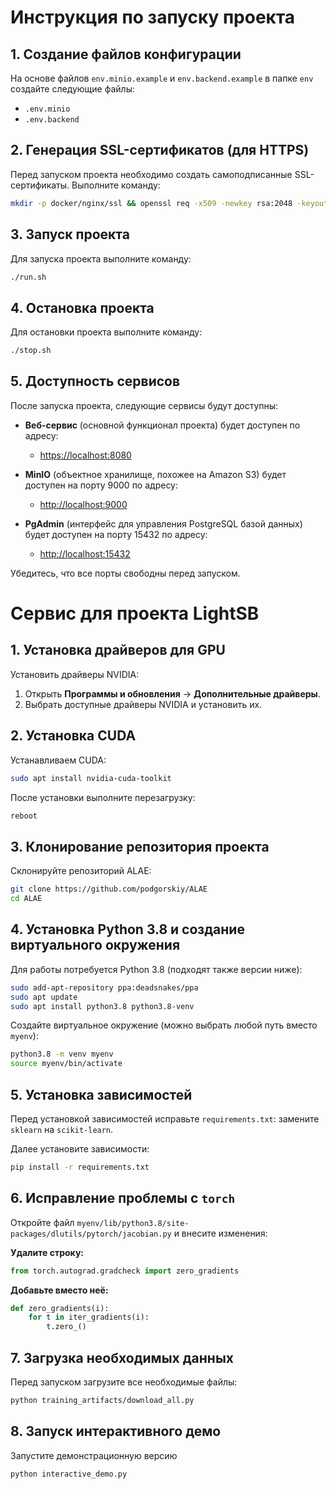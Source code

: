 # Инструкция по запуску проекта

## 1. Создание файлов конфигурации
На основе файлов `env.minio.example` и `env.backend.example` в папке `env` создайте следующие файлы:
- `.env.minio`
- `.env.backend`

## 2. Генерация SSL-сертификатов (для HTTPS)
Перед запуском проекта необходимо создать самоподписанные SSL-сертификаты.
Выполните команду:
```bash
mkdir -p docker/nginx/ssl && openssl req -x509 -newkey rsa:2048 -keyout docker/nginx/ssl/key.pem -out docker/nginx/ssl/cert.pem -days 365 -nodes
```

## 3. Запуск проекта
Для запуска проекта выполните команду:
```bash
./run.sh
```

## 4. Остановка проекта
Для остановки проекта выполните команду:
```bash
./stop.sh
```

## 5. Доступность сервисов

После запуска проекта, следующие сервисы будут доступны:

- **Веб-сервис** (основной функционал проекта) будет доступен по адресу:
  - [https://localhost:8080](https://localhost:8080)

- **MinIO** (объектное хранилище, похожее на Amazon S3) будет доступен на порту 9000 по адресу:
  - [http://localhost:9000](http://localhost:9000)

- **PgAdmin** (интерфейс для управления PostgreSQL базой данных) будет доступен на порту 15432 по адресу:
  - [http://localhost:15432](http://localhost:15432)

Убедитесь, что все порты свободны перед запуском.


# Сервис для проекта LightSB

## 1. Установка драйверов для GPU

Установить драйверы NVIDIA:
1. Открыть **Программы и обновления** → **Дополнительные драйверы**.
2. Выбрать доступные драйверы NVIDIA и установить их.

## 2. Установка CUDA

Устанавливаем CUDA:
```bash
sudo apt install nvidia-cuda-toolkit
```
После установки выполните перезагрузку:
```bash
reboot
```

## 3. Клонирование репозитория проекта

Склонируйте репозиторий ALAE:
```bash
git clone https://github.com/podgorskiy/ALAE
cd ALAE
```

## 4. Установка Python 3.8 и создание виртуального окружения

Для работы потребуется Python 3.8 (подходят также версии ниже):
```bash
sudo add-apt-repository ppa:deadsnakes/ppa
sudo apt update
sudo apt install python3.8 python3.8-venv
```

Создайте виртуальное окружение (можно выбрать любой путь вместо `myenv`):
```bash
python3.8 -m venv myenv
source myenv/bin/activate
```

## 5. Установка зависимостей

Перед установкой зависимостей исправьте `requirements.txt`: замените `sklearn` на `scikit-learn`.

Далее установите зависимости:
```bash
pip install -r requirements.txt
```

## 6. Исправление проблемы с `torch`

Откройте файл `myenv/lib/python3.8/site-packages/dlutils/pytorch/jacobian.py` и внесите изменения:

**Удалите строку:**
```python
from torch.autograd.gradcheck import zero_gradients
```

**Добавьте вместо неё:**
```python
def zero_gradients(i):
    for t in iter_gradients(i):
        t.zero_()
```

## 7. Загрузка необходимых данных

Перед запуском загрузите все необходимые файлы:
```bash
python training_artifacts/download_all.py
```

## 8. Запуск интерактивного демо

Запустите демонстрационную версию
```bash
python interactive_demo.py
```